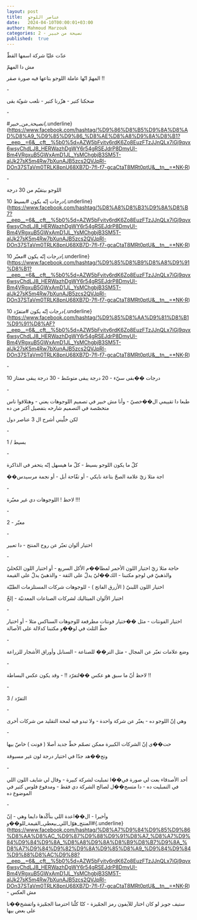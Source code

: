 ```yaml
---
layout: post
title:  عناصر اللوجو
date:   2024-04-10T00:00:01+03:00
author: Mahmoud Marzouk
categories: 2 - نصيحة من خبير
published:  true
---
```

عدّت عليّا شركة اسمها القطّ

مش دا المهمّ

المهمّ انّها عاملة اللوجو بتاعها فيه صورة صقر !!

\-

ضحكنا كتير - هزّرنا كتير - نلعب شويّة بقى

\-

\#نصيحة_من_خبير{.underline}(https://www.facebook.com/hashtag/%D9%86%D8%B5%D9%8A%D8%AD%D8%A9_%D9%85%D9%86_%D8%AE%D8%A8%D9%8A%D8%B1?__eep__=6&__cft__%5b0%5d=AZW5bFvitv6rdK6Zo8EuzFTzJJnQLx7iGj9qvx6wsyChdLJ8_HERWazhDgWY6r54gRSEJdrP8DmyUI-Bm4VRgxuB5GWxAmD1JL_YsMChgbjB3SM5T-alJk27sK5m4Rw7bXunAJB5zcs2QVJpRl-DOn37STaVm0TRLK8pnU68XB7D-7fl-f7-gcaCtaT8MRt0ptU&__tn__=*NK-R)

\-

اللوجو بيتقيّم من 30 درجة

10 درجات إنّه يكون
\#بسيط{.underline}(https://www.facebook.com/hashtag/%D8%A8%D8%B3%D9%8A%D8%B7?__eep__=6&__cft__%5b0%5d=AZW5bFvitv6rdK6Zo8EuzFTzJJnQLx7iGj9qvx6wsyChdLJ8_HERWazhDgWY6r54gRSEJdrP8DmyUI-Bm4VRgxuB5GWxAmD1JL_YsMChgbjB3SM5T-alJk27sK5m4Rw7bXunAJB5zcs2QVJpRl-DOn37STaVm0TRLK8pnU68XB7D-7fl-f7-gcaCtaT8MRt0ptU&__tn__=*NK-R)

10 درجات إنّه يكون
\#معبّر{.underline}(https://www.facebook.com/hashtag/%D9%85%D8%B9%D8%A8%D9%91%D8%B1?__eep__=6&__cft__%5b0%5d=AZW5bFvitv6rdK6Zo8EuzFTzJJnQLx7iGj9qvx6wsyChdLJ8_HERWazhDgWY6r54gRSEJdrP8DmyUI-Bm4VRgxuB5GWxAmD1JL_YsMChgbjB3SM5T-alJk27sK5m4Rw7bXunAJB5zcs2QVJpRl-DOn37STaVm0TRLK8pnU68XB7D-7fl-f7-gcaCtaT8MRt0ptU&__tn__=*NK-R)

10 درجات إنّه يكون
\#متفرّد{.underline}(https://www.facebook.com/hashtag/%D9%85%D8%AA%D9%81%D8%B1%D9%91%D8%AF?__eep__=6&__cft__%5b0%5d=AZW5bFvitv6rdK6Zo8EuzFTzJJnQLx7iGj9qvx6wsyChdLJ8_HERWazhDgWY6r54gRSEJdrP8DmyUI-Bm4VRgxuB5GWxAmD1JL_YsMChgbjB3SM5T-alJk27sK5m4Rw7bXunAJB5zcs2QVJpRl-DOn37STaVm0TRLK8pnU68XB7D-7fl-f7-gcaCtaT8MRt0ptU&__tn__=*NK-R)

\-

10 درجات ��بقى سيّء - 20 درجة يبقى متوسّط - 30 درجة يبقى ممتاز

\-

طبعا دا تقييمي ال��خصيّ - وأنا مش خبير في تصميم اللوجوهات يعني - وهتلاقوا
ناس متخصّصة في التصميم شارحه بتفصيل أكتر من ده

لكن خلّيني أشرح ال 3 عناصر دول

\-

1 / بسيط

\-

كلّ ما يكون اللوجو بسيط - كلّ ما هيسهل إنّه يتحفر في الذاكرة

��اجة مثلا زيّ علامة الصحّ بتاعة نايكي - أو تفّاحة أبل - أو نجمة
مرسيدس

\-

لاحظ ! اللوجوهات دي غير معبّرة !!!

\-

2 - معبّر

\-

اختيار ألوان تعبّر عن روح المنتج - دا تعبير

\-

حاجة مثلا زيّ اختيار اللون الأحمر لمطا��م الأكل السريع - أو اختيار اللون
الكحليّ والذهبيّ في لوجو مكتبنا - الك��ليّ يدلّ على الثقة - والذهبيّ يدلّ على
القيمة

اختيار اللون اللبنيّ ( الأزرق الفاتح ) - للوجوهات شركات المستلزمات
الطبّيّة

اختيار الألوان الميتاليك لشركات الصناعات المعدنيّة - إلخّ

\-

اختيار الفونتات - مثل ��ختيار فونتات مطرقعة للوجوهات السناكس مثلا - أو
اختيار خطّ الثلث في لو��و مكتبنا كدلالة على الأصالة

\-

وضع علامات تعبّر عن المجال - مثل التر�� للصناعة - السنابل وأوراق الأشجار
للزراعة

\-

لاحظ أنّ ما سبق هو عكس ��لتفرّد !! - وقد يكون عكس البساطة !!

\-

3 / التفرّد

\-

وهي إنّ اللوجو ده - يعبّر عن شركة واحدة - ولا تبدو فيه لمحة التقليد من
شركات أخرى

\-

حت��ى إنّ الشركات الكبيرة ممكن تصمّم خطّ جديد أصلا ( فونت ) خاصّ
بيها

وتج��هد جدّا في اختيار درجة لون غير مسبوقة

\-

أحد الأصدقاء بعت لي صورة في��ا تمبليت لشركة كبيرة - وقال لي شايف اللون
اللي في التمبليت ده - دا متسج��ل لصالح الشركة دي فقط - ومدفوع فلوس كتير في
الموضوع ده

\-

وأخيرا - ال��اعدة اللي بنأكّدها دايما وهي - إنّ
\#المنتج_هوّا_اللي_بيعطي_القيمة_للو��و{.underline}(https://www.facebook.com/hashtag/%D8%A7%D9%84%D9%85%D9%86%D8%AA%D8%AC_%D9%87%D9%88%D9%91%D8%A7_%D8%A7%D9%84%D9%84%D9%8A_%D8%A8%D9%8A%D8%B9%D8%B7%D9%8A_%D8%A7%D9%84%D9%82%D9%8A%D9%85%D8%A9_%D9%84%D9%84%D9%88%D8%AC%D9%88?__eep__=6&__cft__%5b0%5d=AZW5bFvitv6rdK6Zo8EuzFTzJJnQLx7iGj9qvx6wsyChdLJ8_HERWazhDgWY6r54gRSEJdrP8DmyUI-Bm4VRgxuB5GWxAmD1JL_YsMChgbjB3SM5T-alJk27sK5m4Rw7bXunAJB5zcs2QVJpRl-DOn37STaVm0TRLK8pnU68XB7D-7fl-f7-gcaCtaT8MRt0ptU&__tn__=*NK-R) -
مش العكس

ستيف جوبز لو كان اختار للآيفون رمز الجمّيزة - كنّا كلّنا احترمنا الجمّيزة
واتفشخ��نا على بعض بيها
